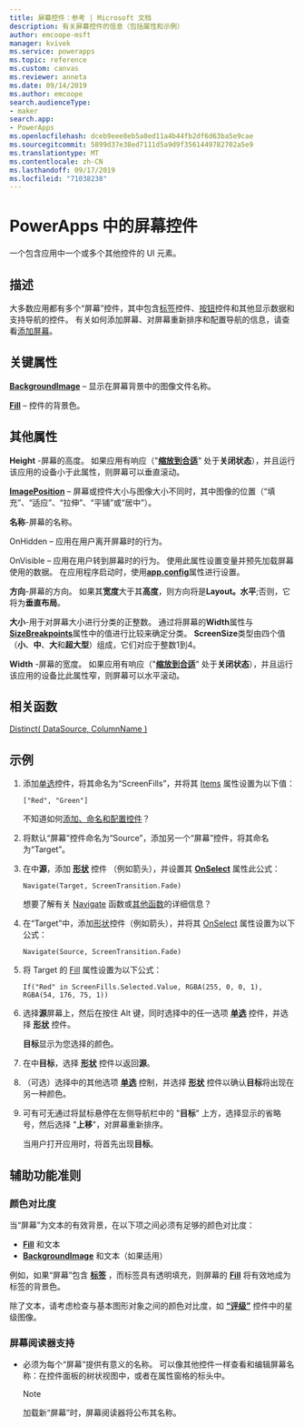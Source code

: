 ```yaml
---
title: 屏幕控件：参考 | Microsoft 文档
description: 有关屏幕控件的信息（包括属性和示例）
author: emcoope-msft
manager: kvivek
ms.service: powerapps
ms.topic: reference
ms.custom: canvas
ms.reviewer: anneta
ms.date: 09/14/2019
ms.author: emcoope
search.audienceType:
- maker
search.app:
- PowerApps
ms.openlocfilehash: dceb9eee8eb5a0ed11a4b44fb2df6d63ba5e9cae
ms.sourcegitcommit: 5899d37e38ed7111d5a9d9f3561449782702a5e9
ms.translationtype: MT
ms.contentlocale: zh-CN
ms.lasthandoff: 09/17/2019
ms.locfileid: "71038238"
---
```

# <a name="screen-control-in-powerapps"></a>PowerApps 中的屏幕控件

一个包含应用中一个或多个其他控件的 UI 元素。

## <a name="description"></a>描述

大多数应用都有多个“屏幕”控件，其中包含[标签](control-text-box.md)控件、[按钮](control-button.md)控件和其他显示数据和支持导航的控件。 有关如何添加屏幕、对屏幕重新排序和配置导航的信息，请查看[添加屏幕](../add-screen-context-variables.md)。

## <a name="key-properties"></a>关键属性

**[BackgroundImage](properties-visual.md)** – 显示在屏幕背景中的图像文件名称。

**[Fill](properties-color-border.md)** – 控件的背景色。

## <a name="additional-properties"></a>其他属性

**Height** -屏幕的高度。 如果应用有响应（"[**缩放到合适**](../set-aspect-ratio-portrait-landscape.md#change-screen-size-and-orientation)" 处于**关闭状态**），并且运行该应用的设备小于此属性，则屏幕可以垂直滚动。

**[ImagePosition](properties-visual.md)** – 屏幕或控件大小与图像大小不同时，其中图像的位置（“填充”、“适应”、“拉伸”、“平铺”或“居中”）。

**名称**-屏幕的名称。

OnHidden – 应用在用户离开屏幕时的行为。

OnVisible – 应用在用户转到屏幕时的行为。  使用此属性设置变量并预先加载屏幕使用的数据。  在应用程序启动时，使用[**app.config**](../functions/object-app.md#onstart-property)属性进行设置。

**方向**-屏幕的方向。 如果其**宽度**大于其**高度**，则方向将是**Layout。水平**;否则，它将为**垂直布局**。

**大小**-用于对屏幕大小进行分类的正整数。 通过将屏幕的**Width**属性与[**SizeBreakpoints**](../functions/signals.md)属性中的值进行比较来确定分类。 **ScreenSize**类型由四个值（**小**、**中**、**大**和**超大型**）组成，它们对应于整数1到4。

**Width** -屏幕的宽度。 如果应用有响应（"[**缩放到合适**](../set-aspect-ratio-portrait-landscape.md#change-screen-size-and-orientation)" 处于**关闭状态**），并且运行该应用的设备比此属性窄，则屏幕可以水平滚动。

## <a name="related-functions"></a>相关函数

[Distinct( DataSource, ColumnName )](../functions/function-distinct.md)

## <a name="example"></a>示例

1. 添加[单选](control-radio.md)控件，将其命名为“ScreenFills”，并将其 [Items](properties-core.md) 属性设置为以下值：

    `["Red", "Green"]`

    不知道如何[添加、命名和配置控件](../add-configure-controls.md)？

1. 将默认“屏幕”控件命名为“Source”，添加另一个“屏幕”控件，将其命名为“Target”。

1. 在中**源**，添加 **[形状](control-shapes-icons.md)** 控件 （例如箭头），并设置其 **[OnSelect](properties-core.md)** 属性此公式：

    `Navigate(Target, ScreenTransition.Fade)`

    想要了解有关 [Navigate](../functions/function-navigate.md) 函数或[其他函数](../formula-reference.md)的详细信息？

1. 在“Target”中，添加[形状](control-shapes-icons.md)控件（例如箭头），并将其 [OnSelect](properties-core.md) 属性设置为以下公式：

    `Navigate(Source, ScreenTransition.Fade)`

1. 将 Target 的 [Fill](properties-color-border.md) 属性设置为以下公式：

    `If("Red" in ScreenFills.Selected.Value, RGBA(255, 0, 0, 1), RGBA(54, 176, 75, 1))`

1. 选择**源**屏幕上，然后在按住 Alt 键，同时选择中的任一选项 **[单选](control-radio.md)** 控件，并选择 **[形状](control-shapes-icons.md)** 控件。

    **目标**显示为您选择的颜色。

1. 在中**目标**，选择 **[形状](control-shapes-icons.md)** 控件以返回**源**。

1. （可选）选择中的其他选项 **[单选](control-radio.md)** 控制，并选择 **[形状](control-shapes-icons.md)** 控件以确认**目标**将出现在另一种颜色。

1. 可有可无通过将鼠标悬停在左侧导航栏中的 "**目标**" 上方，选择显示的省略号，然后选择 "**上移**"，对屏幕重新排序。

    当用户打开应用时，将首先出现**目标**。

## <a name="accessibility-guidelines"></a>辅助功能准则

### <a name="color-contrast"></a>颜色对比度

当“屏幕”为文本的有效背景，在以下项之间必须有足够的颜色对比度：

- **[Fill](properties-color-border.md)** 和文本
- **[BackgroundImage](properties-visual.md)** 和文本（如果适用）

例如，如果“屏幕”包含 **[标签](control-text-box.md)** ，而标签具有透明填充，则屏幕的 **[Fill](properties-color-border.md)** 将有效地成为标签的背景色。

除了文本，请考虑检查与基本图形对象之间的颜色对比度，如 **[“评级”](control-rating.md)** 控件中的星级图像。

### <a name="screen-reader-support"></a>屏幕阅读器支持

- 必须为每个“屏幕”提供有意义的名称。 可以像其他控件一样查看和编辑屏幕名称：在控件面板的树状视图中，或者在属性窗格的标头中。

    > [!NOTE]
  > 加载新“屏幕”时，屏幕阅读器将公布其名称。
